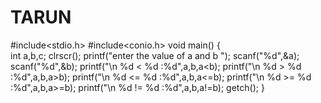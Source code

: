 # TARUN

#include<stdio.h>
#include<conio.h>
void main()
{                            		
int a,b,c;
clrscr();
printf("enter the value of a and b ");
scanf("%d",&a);
scanf("%d",&b);
printf("\n %d < %d :%d",a,b,a<b);
printf("\n %d > %d :%d",a,b,a>b);
printf("\n %d <= %d :%d",a,b,a<=b);
printf("\n %d >= %d :%d",a,b,a>=b);
printf("\n %d != %d :%d",a,b,a!=b);
getch();
}

